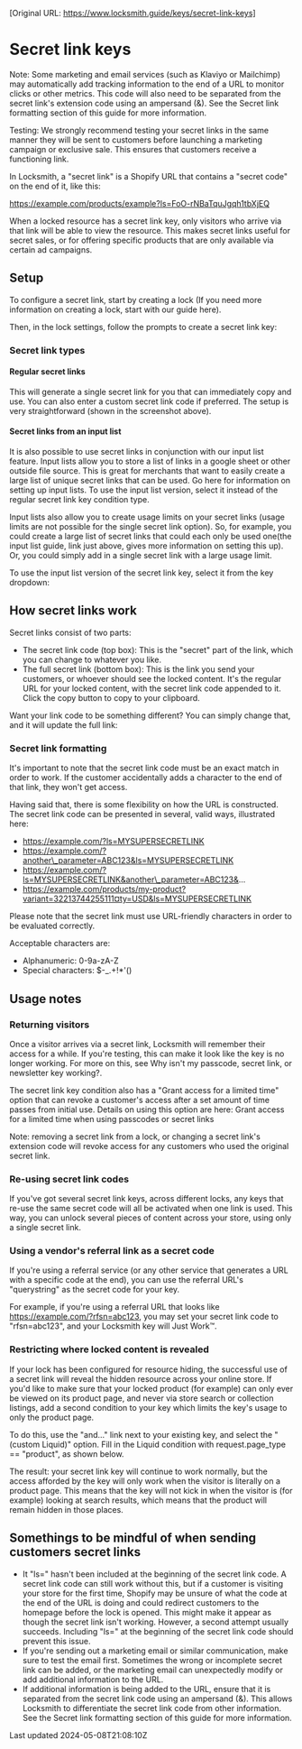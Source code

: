 [Original URL: https://www.locksmith.guide/keys/secret-link-keys]

# Secret link keys

Note: Some marketing and email services (such as Klaviyo or Mailchimp) may automatically add tracking information to the end of a URL to monitor clicks or other metrics. This code will also need to be separated from the secret link's extension code using an ampersand (&). See the Secret link formatting section of this guide for more information.

Testing: We strongly recommend testing your secret links in the same manner they will be sent to customers before launching a marketing campaign or exclusive sale. This ensures that customers receive a functioning link.

In Locksmith, a "secret link" is a Shopify URL that contains a "secret code" on the end of it, like this:

https://example.com/products/example?ls=FoO-rNBaTquJgqh1tbXjEQ

When a locked resource has a secret link key, only visitors who arrive via that link will be able to view the resource. This makes secret links useful for secret sales, or for offering specific products that are only available via certain ad campaigns.

## Setup

To configure a secret link, start by creating a lock (If you need more information on creating a lock, start with our guide here).

Then, in the lock settings, follow the prompts to create a secret link key:

### Secret link types

#### Regular secret links

This will generate a single secret link for you that can immediately copy and use. You can also enter a custom secret link code if preferred. The setup is very straightforward (shown in the screenshot above).

#### Secret links from an input list

It is also possible to use secret links in conjunction with our input list feature. Input lists allow you to store a list of links in a google sheet or other outside file source. This is great for merchants that want to easily create a large list of unique secret links that can be used. Go here for information on setting up input lists. To use the input list version, select it instead of the regular secret link key condition type.

Input lists also allow you to create usage limits on your secret links (usage limits are not possible for the single secret link option). So, for example, you could create a large list of secret links that could each only be used one(the input list guide, link just above, gives more information on setting this up). Or, you could simply add in a single secret link with a large usage limit.

To use the input list version of the secret link key, select it from the key dropdown:

## How secret links work

Secret links consist of two parts:

- The secret link code (top box): This is the "secret" part of the link, which you can change to whatever you like.
- The full secret link (bottom box): This is the link you send your customers, or whoever should see the locked content. It's the regular URL for your locked content, with the secret link code appended to it. Click the copy button to copy to your clipboard.

Want your link code to be something different? You can simply change that, and it will update the full link:

### Secret link formatting

It's important to note that the secret link code must be an exact match in order to work. If the customer accidentally adds a character to the end of that link, they won't get access.

Having said that, there is some flexibility on how the URL is constructed. The secret link code can be presented in several, valid ways, illustrated here:

- https://example.com/?ls=MYSUPERSECRETLINK
- https://example.com/?another\_parameter=ABC123&ls=MYSUPERSECRETLINK
- https://example.com/?ls=MYSUPERSECRETLINK&another\_parameter=ABC123&...
- https://example.com/products/my-product?variant=32213744255111¤ty=USD&ls=MYSUPERSECRETLINK

Please note that the secret link must use URL-friendly characters in order to be evaluated correctly.

Acceptable characters are:

- Alphanumeric: 0-9a-zA-Z
- Special characters: $-\_.+!\*'()

## Usage notes

### Returning visitors

Once a visitor arrives via a secret link, Locksmith will remember their access for a while. If you're testing, this can make it look like the key is no longer working. For more on this, see Why isn't my passcode, secret link, or newsletter key working?.

The secret link key condition also has a "Grant access for a limited time" option that can revoke a customer's access after a set amount of time passes from initial use. Details on using this option are here: Grant access for a limited time when using passcodes or secret links

Note: removing a secret link from a lock, or changing a secret link's extension code will revoke access for any customers who used the original secret link.

### Re-using secret link codes

If you've got several secret link keys, across different locks, any keys that re-use the same secret code will all be activated when one link is used. This way, you can unlock several pieces of content across your store, using only a single secret link.

### Using a vendor's referral link as a secret code

If you're using a referral service (or any other service that generates a URL with a specific code at the end), you can use the referral URL's "querystring" as the secret code for your key.

For example, if you're using a referral URL that looks like https://example.com/?rfsn=abc123, you may set your secret link code to "rfsn=abc123", and your Locksmith key will Just Work™.

### Restricting where locked content is revealed

If your lock has been configured for resource hiding, the successful use of a secret link will reveal the hidden resource across your online store. If you'd like to make sure that your locked product (for example) can only ever be viewed on its product page, and never via store search or collection listings, add a second condition to your key which limits the key's usage to only the product page.

To do this, use the "and..." link next to your existing key, and select the "(custom Liquid)" option. Fill in the Liquid condition with request.page\_type == "product", as shown below.

The result: your secret link key will continue to work normally, but the access afforded by the key will only work when the visitor is literally on a product page. This means that the key will not kick in when the visitor is (for example) looking at search results, which means that the product will remain hidden in those places.

## Somethings to be mindful of when sending customers secret links

- It "ls=" hasn't been included at the beginning of the secret link code. A secret link code can still work without this, but if a customer is visiting your store for the first time, Shopify may be unsure of what the code at the end of the URL is doing and could redirect customers to the homepage before the lock is opened. This might make it appear as though the secret link isn't working. However, a second attempt usually succeeds. Including "ls=" at the beginning of the secret link code should prevent this issue.
- If you're sending out a marketing email or similar communication, make sure to test the email first. Sometimes the wrong or incomplete secret link can be added, or the marketing email can unexpectedly modify or add additional information to the URL.
- If additional information is being added to the URL, ensure that it is separated from the secret link code using an ampersand (&). This allows Locksmith to differentiate the secret link code from other information. See the Secret link formatting section of this guide for more information.

Last updated 2024-05-08T21:08:10Z